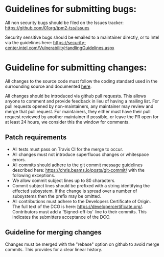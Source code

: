 # Guidelines for submitting bugs:
All non security bugs should be filed on the Issues tracker:
https://github.com/01org/tpm2-tss/issues

Security sensitive bugs should be emailed to a maintainer directly, or to Intel
via the guidelines here:
https://security-center.intel.com/VulnerabilityHandlingGuidelines.aspx

# Guideline for submitting changes:
All changes to the source code must follow the coding standard used in the
surrounding source and documented [here](doc/coding_standard_c.md).

All changes should be introduced via github pull requests. This allows anyone to
comment and provide feedback in lieu of having a mailing list. For pull requests
opened by non-maintainers, any maintainer may review and merge that pull
request. For maintainers, they either must have their pull request reviewed by
another maintainer if possible, or leave the PR open for at least 24 hours, we
consider this the window for comments.

## Patch requirements
* All tests must pass on Travis CI for the merge to occur.
* All changes must not introduce superfluous changes or whitespace errors.
* All commits should adhere to the git commit message guidelines described
here: https://chris.beams.io/posts/git-commit/ with the following exceptions.
 * We allow commit subject lines up to 80 characters.
 * Commit subject lines should be prefixed with a string identifying the
effected subsystem. If the change is spread over a number of
subsystems then the prefix may be omitted.
* All contributions must adhere to the Developers Certificate of Origin. The
full text of the DCO is here: https://developercertificate.org/. Contributors
must add a 'Signed-off-by' line to their commits. This indicates the
submitters acceptance of the DCO.

## Guideline for merging changes
Changes must be merged with the "rebase" option on github to avoid merge commits.
This provides for a clear linear history.
